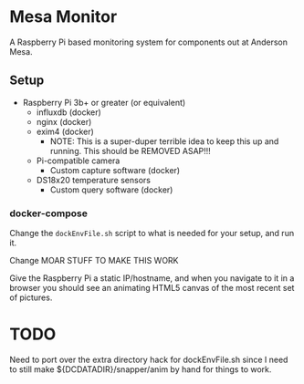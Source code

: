 # Mesa Monitor

A Raspberry Pi based monitoring system for components out at Anderson Mesa.

## Setup

- Raspberry Pi 3b+ or greater (or equivalent)
    - influxdb (docker)
    - nginx (docker)
    - exim4 (docker)
        - NOTE: This is a super-duper terrible idea to keep this
          up and running.  This should be REMOVED ASAP!!!
    - Pi-compatible camera
        - Custom capture software (docker)
    - DS18x20 temperature sensors
        - Custom query software (docker)

### docker-compose

Change the ```dockEnvFile.sh``` script to what is needed for your setup,
and run it.



Change MOAR STUFF TO MAKE THIS WORK



Give the Raspberry Pi a static IP/hostname, and when you navigate to it 
in a browser you should see an animating HTML5 canvas of the most recent
set of pictures.  

# TODO

Need to port over the extra directory hack for dockEnvFile.sh since
I need to still make ${DCDATADIR}/snapper/anim by hand for things to work.
